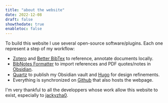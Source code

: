 ```yaml
---
title: "about the website"
date: 2022-12-08
draft: false
showthedate: true
enabletoc: false
---
```



To build this website I use several open-source software/plugins. Each one represent a step of my workflow:
- [Zotero](https://www.zotero.org/) and [Better BibTex](https://retorque.re/zotero-better-bibtex/) to reference, annotate documents locally.
- [BibNotes Formatter](https://github.com/stefanopagliari/bibnotes) to import references and PDF quotes/notes in [Obsidian](https://obsidian.md/).
- [Quartz](https://github.com/jackyzha0/quartz) to publish my Obsidian vault and [Hugo](https://gohugo.io/templates/) for design refinements. 
- Everything is synchronized on [Github](https://github.com/) that also hosts the webpage. 

I'm very thankful to all the developpers whose work allow this website to exist, especially to [jackyzha0](https://github.com/jackyzha0). 
